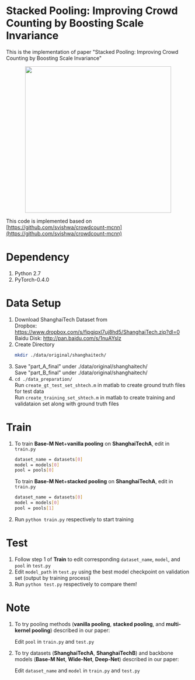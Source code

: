 # Stacked Pooling: Improving Crowd Counting by Boosting Scale Invariance

This is the implementation of paper "Stacked Pooling: Improving Crowd Counting by Boosting Scale Invariance"

<p align="center">
   <img src="https://github.com/siyuhuang/crowdcount-stackpool/blob/master/thumbnails/stackpool.jpg" width="400">
</p>

This code is implemented based on [https://github.com/svishwa/crowdcount-mcnn](https://github.com/svishwa/crowdcount-mcnn)

# Dependency
1. Python 2.7
2. PyTorch-0.4.0

# Data Setup
1. Download ShanghaiTech Dataset from   
   Dropbox:   https://www.dropbox.com/s/fipgjqxl7uj8hd5/ShanghaiTech.zip?dl=0  
   Baidu Disk: http://pan.baidu.com/s/1nuAYslz
2. Create Directory 
   ```bash
   mkdir ./data/original/shanghaitech/  
   ```
3. Save "part_A_final" under ./data/original/shanghaitech/  
   Save "part_B_final" under ./data/original/shanghaitech/
4. `cd ./data_preparation/`  
   Run `create_gt_test_set_shtech.m` in matlab to create ground truth files for test data     
   Run `create_training_set_shtech.m` in matlab to create training and validataion set along with ground truth files
   
# Train
1. To train **Base-M Net**+**vanilla pooling** on **ShanghaiTechA**, edit in `train.py` 
   ```bash
   dataset_name = datasets[0]   
   model = models[0]         
   pool = pools[0] 
   ```
   
   To train **Base-M Net**+**stacked pooling** on **ShanghaiTechA**, edit in `train.py`
   ```bash
   dataset_name = datasets[0]   
   model = models[0]         
   pool = pools[1] 
   ```   
2. Run `python train.py` respectively to start training

# Test
1. Follow step 1 of **Train** to edit corresponding `dataset_name`, `model`, and `pool` in `test.py`
2. Edit `model_path` in `test.py` using the best model checkpoint on validation set (output by training process)  
3. Run `python test.py` respectively to compare them!

# Note
1. To try pooling methods (**vanilla pooling**, **stacked pooling**, and **multi-kernel pooling**) described in our paper:

     Edit `pool` in `train.py` and `test.py`

2. To try datasets (**ShanghaiTechA**, **ShanghaiTechB**) and backbone models (**Base-M Net**, **Wide-Net**, **Deep-Net**) described in our paper:

     Edit `dataset_name` and `model` in `train.py` and `test.py`



